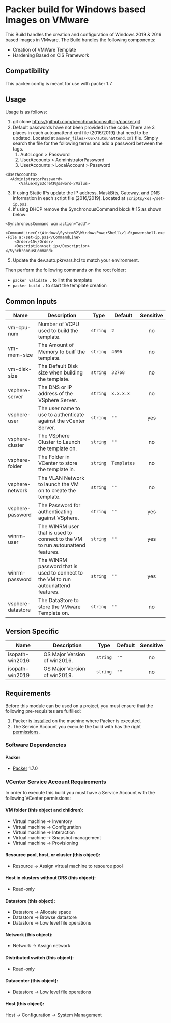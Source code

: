 # Packer build for Windows based Images on VMware
This Build handles the creation and configuration of Windows 2019 & 2016 based images in VMware.
The Build handles the following components: 
- Creation of VMWare Template
- Hardening Based on CIS Framework

## Compatibility
This packer config is meant for use with packer 1.7. 
## Usage
Usage is as follows:
1. git clone https://github.com/benchmarkconsulting/packer.git
2. Default passwords have not been provided in the code.  There are 3 places in each autounattend.xml file (2016/2019) that need to be updated. Located at `answer_files/<OS>/autounattend.xml` file. Simply search the file for the following terms and add a password between the <Value></Value> tags.
    1. AutoLogon > Password
    2. UserAccounts > AdministratorPassword
    3. UserAccounts > LocalAccount > Password 
```
<UserAccounts>
  <AdministratorPassword>
      <Value>myS3cretP@ssword</Value>
```
3. If using Static IPs update the IP address, MaskBits, Gateway, and DNS information in each script file (2016/2019). Located at `scripts/<os>/set-ip.ps1`.
4. If using DHCP remove the SynchronousCommand block # 15 as shown below:
```
<SynchronousCommand wcm:action="add">
    <CommandLine>C:\Windows\System32\WindowsPowerShell\v1.0\powershell.exe -File a:\set-ip.ps1</CommandLine>
    <Order>15</Order>
    <Description>set ip</Description>
</SynchronousCommand>
```
5. Update the dev.auto.pkrvars.hcl to match your environment.

<!-- Command Section -->
Then perform the following commands on the root folder:
- `packer validate .` to lint the template
- `packer build .` to start the template creation

<!-- BEGINNING OF Packer DOCS -->
## Common Inputs
| Name | Description | Type | Default | Sensitive |
|------|-------------|------|---------|:--------:|
| vm-cpu-num | Number of VCPU used to build the template.| `string` | `2` | no |
| vm-mem-size | The Amount of Memory to builf the template. | `string` | `4096` | no |
| vm-disk-size | The Default Disk size when building the template. | `string` | `32768` | no |
| vsphere-server |  The DNS or IP address of the VSphere Server. | `string` | `x.x.x.x` | no |
| vsphere-user | The user name to use to authenticate against the vCenter Server. | `string` | `""` | yes |
| vsphere-cluster | The VSphere Cluster to Launch the template on. | `string` | `""` | no |
| vsphere-folder | The Folder in VCenter to store the template in. | `string` | `Templates` | no |
| vsphere-network | The VLAN Network to launch the VM on to create the template. | `string` | `""` | no |
| vsphere-password | The Password for authenticating against VSphere. | `string` | `""` | yes |
| winrm-user | The WINRM user that is used to connect to the VM to run autounattend features. | `string` | `""`| yes |
| winrm-password | The WINRM password that is used to connect to the VM to run autounattend features. | `string` | `""` | yes |
| vsphere-datastore | The DataStore to store the VMware Template on. | `string` | `""` | no |

## Version Specific
| Name | Description | Type | Default | Sensitive |
|------|-------------|------|---------|:--------:|
| isopath-win2016 | OS Major Version of win2016. | `string` | `""` | no |
| isopath-win2019 | OS Major Version of win2019. | `string` | `""` | no |


<!-- END OF PRE-COMMIT-TERRAFORM DOCS HOOK -->
## Requirements
Before this module can be used on a project, you must ensure that the following pre-requisites are fulfilled:
1. Packer is [installed](#software-dependencies) on the machine where Packer is executed.
2. The Service Account you execute the build with has the right [permissions](#VCenter-Service-Account-Requirements).
### Software Dependencies
#### Packer
- [Packer](https://www.packer.io/downloads) 1.7.0
### VCenter Service Account Requirements 
In order to execute this build you must have a Service Account with the
following VCenter permissions:
#### VM folder (this object and children):
- Virtual machine -> Inventory
- Virtual machine -> Configuration
- Virtual machine -> Interaction
- Virtual machine -> Snapshot management
- Virtual machine -> Provisioning
#### Resource pool, host, or cluster (this object):
- Resource -> Assign virtual machine to resource pool
#### Host in clusters without DRS (this object):
- Read-only
#### Datastore (this object):
- Datastore -> Allocate space
- Datastore -> Browse datastore
- Datastore -> Low level file operations
#### Network (this object):
- Network -> Assign network
#### Distributed switch (this object):
- Read-only
#### Datacenter (this object):
- Datastore -> Low level file operations
#### Host (this object):
Host -> Configuration -> System Management